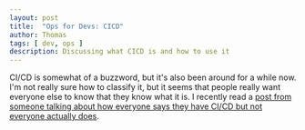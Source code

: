 ```yaml
---
layout: post
title:  "Ops for Devs: CICD"
author: Thomas
tags: [ dev, ops ]
description: Discussing what CICD is and how to use it
---
```


CI/CD is somewhat of a buzzword, but it's also been around for a while now.
I'm not really sure how to classify it, but it seems that people really want everyone else to know that they know what it is.
I recently read a [post from someone talking about how everyone says they have CI/CD but not everyone actually does](https://dev.to/canarian/let-s-stop-fooling-ourselves-what-we-call-ci-cd-is-actually-only-ci-13c).


